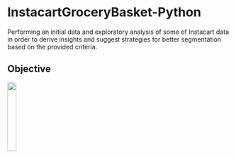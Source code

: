 # InstacartGroceryBasket-Python
Performing an initial data and exploratory analysis of some of Instacart data in order to derive insights and suggest strategies for better segmentation based on the provided criteria.

## Objective
<image src="https://github.com/skesic/InstacartGroceryBasketPython/assets/77510959/19a03538-9785-4fd4-b84b-abfb2f1f9eee.png" width=20% height=20%>
